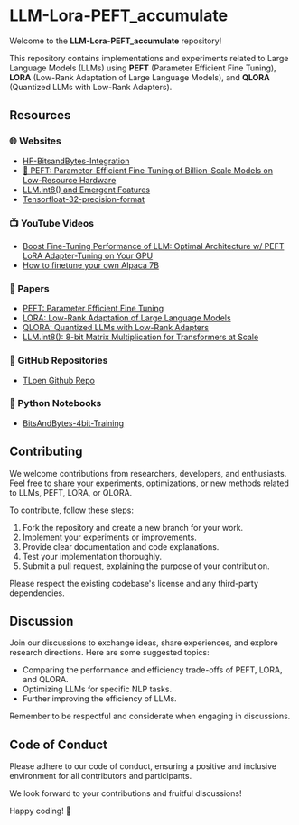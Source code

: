 # LLM-Lora-PEFT_accumulate

Welcome to the **LLM-Lora-PEFT_accumulate** repository!

This repository contains implementations and experiments related to Large Language Models (LLMs) using **PEFT** (Parameter Efficient Fine Tuning), **LORA** (Low-Rank Adaptation of Large Language Models), and **QLORA** (Quantized LLMs with Low-Rank Adapters).

## Resources

### 🌐 Websites

- [HF-BitsandBytes-Integration](https://huggingface.co/blog/hf-bitsandbytes-integration)
- [🤗 PEFT: Parameter-Efficient Fine-Tuning of Billion-Scale Models on Low-Resource Hardware](https://huggingface.co/blog/peft)
- [LLM.int8() and Emergent Features](https://timdettmers.com/2022/08/17/llm-int8-and-emergent-features/)
- [Tensorfloat-32-precision-format](https://blogs.nvidia.com/blog/2020/05/14/tensorfloat-32-precision-format/)

### 📺 YouTube Videos

- [Boost Fine-Tuning Performance of LLM: Optimal Architecture w/ PEFT LoRA Adapter-Tuning on Your GPU](https://youtu.be/A-a-l_sFtYM)
- [How to finetune your own Alpaca 7B](https://youtu.be/LSoqyynKU9E)

### 📄 Papers

- [PEFT: Parameter Efficient Fine Tuning](https://arxiv.org/pdf/2301.01821.pdf)
- [LORA: Low-Rank Adaptation of Large Language Models](https://arxiv.org/abs/2106.09685)
- [QLORA: Quantized LLMs with Low-Rank Adapters](https://arxiv.org/abs/2305.14314)
- [LLM.int8(): 8-bit Matrix Multiplication for Transformers at Scale](https://arxiv.org/pdf/2208.07339.pdf)

### 🐙 GitHub Repositories

- [TLoen Github Repo](https://github.com/tloen/alpaca-lora)

### 🐍 Python Notebooks

- [BitsAndBytes-4bit-Training](https://colab.research.google.com/drive/1VoYNfYDKcKRQRor98Zbf2-9VQTtGJ24k?usp=sharing)

## Contributing

We welcome contributions from researchers, developers, and enthusiasts. Feel free to share your experiments, optimizations, or new methods related to LLMs, PEFT, LORA, or QLORA.

To contribute, follow these steps:
1. Fork the repository and create a new branch for your work.
2. Implement your experiments or improvements.
3. Provide clear documentation and code explanations.
4. Test your implementation thoroughly.
5. Submit a pull request, explaining the purpose of your contribution.

Please respect the existing codebase's license and any third-party dependencies.

## Discussion

Join our discussions to exchange ideas, share experiences, and explore research directions. Here are some suggested topics:
- Comparing the performance and efficiency trade-offs of PEFT, LORA, and QLORA.
- Optimizing LLMs for specific NLP tasks.
- Further improving the efficiency of LLMs.

Remember to be respectful and considerate when engaging in discussions.

## Code of Conduct

Please adhere to our code of conduct, ensuring a positive and inclusive environment for all contributors and participants.

We look forward to your contributions and fruitful discussions!

Happy coding! 🚀
